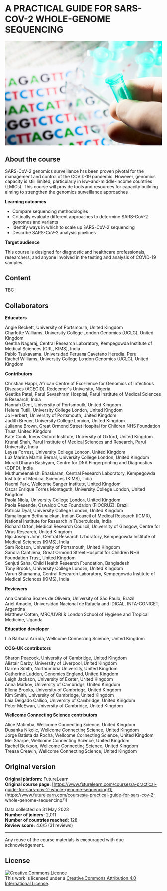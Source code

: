 # A PRACTICAL GUIDE FOR SARS-COV-2 WHOLE-GENOME SEQUENCING

![](images/OC4_cover.jpeg)

## About the course

SARS-CoV-2 genomics surveillance has been proven pivotal for the management and control of the COVID-19 pandemic. However, genomics capacity is still limited, particularly in low-and-middle-income countries (LMICs). This course will provide tools and resources for capacity building aiming to strengthen the genomics surveillance approaches


**Learning outcomes**

* Compare sequencing methodologies
* Critically evaluate different approaches to determine SARS-CoV-2 genomes and variants
* Identify ways in which to scale up SARS-CoV-2 sequencing
* Describe SARS-CoV-2 analysis pipelines         

**Target audience**

This course is designed for diagnostic and healthcare professionals, researchers, and anyone involved in the testing and analysis of COVID-19 samples.

## Content

TBC

## Collaborators

**Educators**     

Angie Beckett, University of Portsmouth, United Kingdom     
Charlotte Williams, University College London Genomics (UCLG), United Kingdom     
Geetha Nagaraj, Central Research Laboratory, Kempegowda Institute of Medical Sciences (CRL, KIMS), India     
Pablo Tsukayama, Universidad Peruana Cayetano Heredia, Peru     
Rachel Williams, University College London Genomics (UCLG), United Kingdom                
             
**Contributors**             

Christian Happi, African Centre of Excellence for Genomics of Infectious Diseases (ACEGID), Redeemer's University, Nigeria     
Geetika Patel, Parul Sevashram Hospital, Parul Institute of Medical Sciences & Research, India     
Hannah Dent, University of Portsmouth, United Kingdom    
Helena Tutill, University College London, United Kingdom    
Jo Herbert, University of Portsmouth, United Kingdom    
Judith Breuer, University College London, United Kingdom    
Julianne Brown, Great Ormond Street Hospital for Children NHS Foundation Trust, United Kingdom    
Kate Cook, Ineos Oxford Institute, University of Oxford, United Kingdom     
Krunal Shah, Parul Institute of Medical Sciences and Research, Parul University, India     
Leysa Forrest, University College London, United Kingdom      
Luz Marina Martin Bernal, University College London, United Kingdom        
Murali Dharan Bashyam, Centre for DNA Fingerprinting and Diagnostics (CDFD), India     
Muthumeenakshi Bhaskaran, Central Research Laboratory, Kempegowda Institute of Medical Sciences (KIMS), India        
Naomi Park, Wellcome Sanger Institute, United Kingdom        
Oscar Enrique Torres Montaguth, University College London, United Kingdom         
Paola Niola, University College London, United Kingdom          
Paola Resende, Oswaldo Cruz Foundation (FIOCRUZ), Brazil         
Patricia Dyal, University College London, United Kingdom         
Ramalingam Bethunaickan, Indian Council of Medical Research (ICMR), National Institute for Research in Tuberculosis, India        
Richard Orton, Medical Research Council, University of Glasgow, Centre for Virus Research, United Kingdom        
Rijo Joseph John, Central Research Laboratory, Kempegowda Institute of Medical Sciences (KIMS), India         
Sam Robson, University of Portsmouth, United Kingdom          
Sandra Cantilena, Great Ormond Street Hospital for Children NHS Foundation Trust, United Kingdom         
Senjuti Saha, Child Health Research Foundation, Bangladesh          
Tony Brooks, University College London, United Kingdom          
Varun Shamanna, Central Research Laboratory, Kempegowda Institute of Medical Sciences (KIMS), India           
 
**Reviewers**


Ana Carolina Soares de Oliveira, University of São Paulo, Brazil        
Ariel Amadio, Universidad Nacional de Rafaela and IDICAL, INTA-CONICET, Argentina       
Matthew Cotten, MRC/UVRI & London School of Hygiene and Tropical Medicine, Uganda        


**Education developer**


Liã Bárbara Arruda, Wellcome Connecting Science, United Kingdom        
 
**COG-UK contributors**
 
Sharon Peacock, University of Cambridge, United Kingdom          
Alistair Darby, University of Liverpool, United Kingdom         
Darren Smith, Northumbria University, United Kingdom         
Catherine Ludden, Genomics England, United Kingdom         
Leigh Jackson, University of Exeter, United Kingdom          
Anna Markov, University of Cambridge, United Kingdom           
Ellena Brooks, University of Cambridge, United Kingdom        
Kim Smith, University of Cambridge, United Kingdom         
Laia Delgado Callico, University of Cambridge, United Kingdom          
Peter McEwan, University of Cambridge, United Kingdom            


**Wellcome Connecting Science contributors**


Alice Matimba, Wellcome Connecting Science, United Kingdom      
Dusanka Nikolic, Wellcome Connecting Science, United Kingdom         
Jorge Batista da Rocha, Wellcome Connecting Science, United Kingdom          
Mel Sharpe, Wellcome Connecting Science, United Kingdom       
Rachel Berkson, Wellcome Connecting Science, United Kingdom        
Treasa Creavin, Wellcome Connecting Science, United Kingdom          
              
## Original version

**Original platform:** FutureLearn       
**Original course page:** [https://www.futurelearn.com/courses/a-practical-guide-for-sars-cov-2-whole-genome-sequencing/1](https://www.futurelearn.com/courses/a-practical-guide-for-sars-cov-2-whole-genome-sequencing/1)                           

Data collected on 31 May 2023         
**Number of joiners:** 2,011            
**Number of countries reached:** 128            
**Review score:** 4.6/5 (31 reviews)               

******
Any reuse of the course materials is encouraged with due acknowledgement.

## License
<a rel="license" href="http://creativecommons.org/licenses/by/4.0/"><img alt="Creative Commons Licence" style="border-width:0" src="https://i.creativecommons.org/l/by/4.0/88x31.png" /></a><br />This work is licensed under a <a rel="license" href="http://creativecommons.org/licenses/by/4.0/">Creative Commons Attribution 4.0 International License</a>.

<!-- ## How to cite 

TBP --> 

